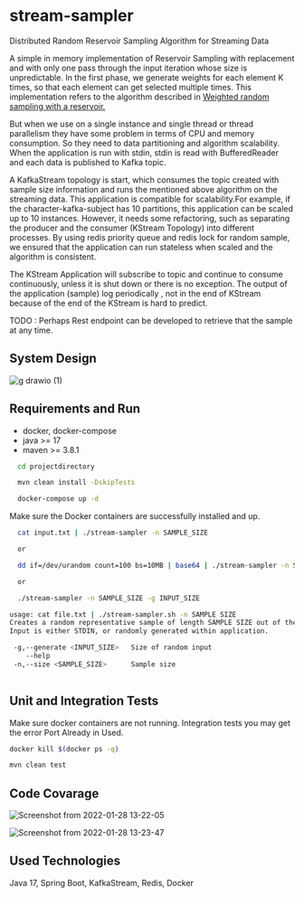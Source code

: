 # stream-sampler

Distributed Random Reservoir Sampling Algorithm for Streaming Data

A simple in memory implementation of Reservoir Sampling with replacement and with only one pass through the input iteration whose
size is unpredictable. In the first phase, we generate weights for each element K times, so that each element can get selected
multiple times. This implementation refers to the algorithm described
in [Weighted random sampling with a reservoir.](https://www.researchgate.net/publication/222728123_Weighted_random_sampling_with_a_reservoir)

But when we use on a single instance and single thread or thread parallelism they have some problem in terms of CPU and memory
consumption. So they need to data partitioning and algorithm scalability. When the application is run with stdin, stdin is read
with BufferedReader and each data is published to Kafka topic.

A KafkaStream topology is start, which consumes the topic created with sample size information and runs the mentioned above
algorithm on the streaming data. This application is compatible for scalability.For example, if the character-kafka-subject has 10
partitions, this application can be scaled up to 10 instances. However, it needs some refactoring, such as separating the producer
and the consumer (KStream Topology) into different processes. By using redis priority queue and redis lock for random sample, we
ensured that the application can run stateless when scaled and the algorithm is consistent.

The KStream Application will subscribe to topic and continue to consume continuously, unless it is shut down or there is no
exception. The output of the application (sample)  log periodically , not in the end of KStream because of the end of the KStream
is hard to predict.

TODO : Perhaps Rest endpoint can be developed to retrieve that the sample at any time.

## System Design

![g drawio (1)](https://user-images.githubusercontent.com/17534654/151557171-bf7469a2-0609-42b7-95e1-c1d5976f40bf.png)



## Requirements and Run

* docker, docker-compose
* java  >= 17
* maven >= 3.8.1

```bash 
  cd projectdirectory

  mvn clean install -DskipTests

  docker-compose up -d

```

Make sure the Docker containers are successfully installed and up.

```bash 
  cat input.txt | ./stream-sampler -n SAMPLE_SIZE

  or

  dd if=/dev/urandom count=100 bs=10MB | base64 | ./stream-sampler -n SAMPLE_SIZE

  or

  ./stream-sampler -n SAMPLE_SIZE -g INPUT_SIZE

```

```bash 
usage: cat file.txt | ./stream-sampler.sh -n SAMPLE SIZE
Creates a random representative sample of length SAMPLE SIZE out of the input.
Input is either STDIN, or randomly generated within application.

 -g,--generate <INPUT_SIZE>   Size of random input
    --help
 -n,--size <SAMPLE_SIZE>      Sample size
  
```

## Unit and Integration Tests

Make sure docker containers are not running. Integration tests you may get the error Port Already in Used.

```bash 
docker kill $(docker ps -q)
```

```bash
mvn clean test
```

## Code Covarage
![Screenshot from 2022-01-28 13-22-05](https://user-images.githubusercontent.com/17534654/151549490-24c6560a-8d89-4cfb-ac1c-7bba71091462.png)

![Screenshot from 2022-01-28 13-23-47](https://user-images.githubusercontent.com/17534654/151549522-17522426-2cea-4ae3-88fd-10e02f7c9200.png)

## Used Technologies

Java 17, Spring Boot, KafkaStream, Redis, Docker

